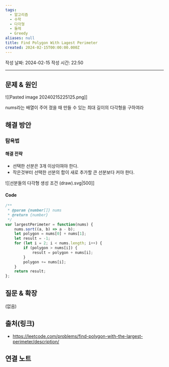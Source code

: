 ```yaml
---
tags:
  - 알고리즘
  - 수학
  - 다각형
  - 둘레
  - Greedy
aliases: null
title: Find Polygon With Lagest Perimeter
created: 2024-02-15T00:00:00.000Z
---
```

작성 날짜: 2024-02-15
작성 시간: 22:50


----

## 문제 & 원인
![[Pasted image 20240215225125.png]]

nums라는 배열이 주어 졌을 때 만들 수 있는 최대 길이의 다각형을 구하여라
## 해결 방안
### 탐욕법

#### 해결 전략
- 선택한 선분은 3개 이상이여야 한다.
- 작은것부터 선택한 선분의 합이 새로 추가할 큰 선분보다 커야 한다.

![[선분들의 다각형 생성 조건 (draw).svg|500]]

#### Code

```js
/**
 * @param {number[]} nums
 * @return {number}
 */
var largestPerimeter = function(nums) {
    nums.sort((a, b) => a - b);
    let polygon = nums[0] + nums[1];
    let result = -1;
    for (let i = 2; i < nums.length; i++) {
        if (polygon > nums[i]) {
            result = polygon + nums[i];
        }
        polygon += nums[i];
    }
    return result;
};
```

## 질문 & 확장

(없음)

## 출처(링크)
- https://leetcode.com/problems/find-polygon-with-the-largest-perimeter/description/

## 연결 노트
